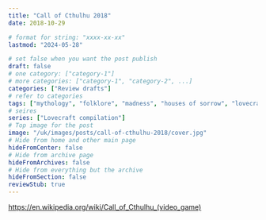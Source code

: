 ```yaml
---
title: "Call of Cthulhu 2018"
date: 2018-10-29

# format for string: "xxxx-xx-xx"
lastmod: "2024-05-28"

# set false when you want the post publish
draft: false
# one category: ["category-1"]
# more categories: ["category-1", "category-2", ...]
categories: ["Review drafts"]
# refer to categories
tags: ["mythology", "folklore", "madness", "houses of sorrow", "lovecraft"]
# seires
series: ["Lovecraft compilation"]
# Top image for the post
image: "/uk/images/posts/call-of-cthulhu-2018/cover.jpg"
# Hide from home and other main page
hideFromCenter: false
# Hide from archive page
hideFromArchives: false
# Hide from everything but the archive
hideFromSection: false
reviewStub: true
---
```

https://en.wikipedia.org/wiki/Call_of_Cthulhu_(video_game)
<!--more-->